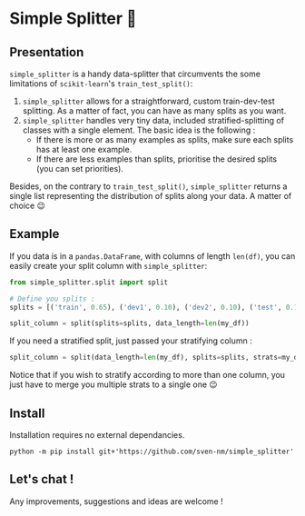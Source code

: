 # Simple Splitter 🍌


## Presentation

`simple_splitter` is a handy data-splitter that circumvents the some limitations of `scikit-learn`'s `train_test_split()`:

1. `simple_splitter` allows for a straightforward, custom train-dev-test splitting. As a matter of fact, you can have as many splits as you want. 
2. `simple_splitter` handles very tiny data, included stratified-splitting of classes with a single element. 
The basic idea is the following : 
    - If there is more or as many examples as splits, make sure each splits has at least one example.
    - If there are less examples than splits, prioritise the desired splits (you can set priorities). 

Besides, on the contrary to `train_test_split()`, `simple_splitter` returns a single list representing the distribution 
of splits along your data. A matter of choice 😉

## Example

If you data is in a `pandas.DataFrame`, with columns of length `len(df)`, you can easily create your split column 
with `simple_splitter`:

```python
from simple_splitter.split import split

# Define you splits :
splits = [('train', 0.65), ('dev1', 0.10), ('dev2', 0.10), ('test', 0.15)]

split_column = split(splits=splits, data_length=len(my_df))
```

If you need a stratified split, just passed your stratifying column :  
```python
split_column = split(data_length=len(my_df), splits=splits, strats=my_df['my_stratitying_class_column'])
```
Notice that if you wish to stratify according to more than one column, you just have to merge you multiple strats to a single one 😉



## Install

Installation requires no external dependancies. 

```shell
python -m pip install git+'https://github.com/sven-nm/simple_splitter'
```


## Let's chat !

Any improvements, suggestions and ideas are welcome ! 